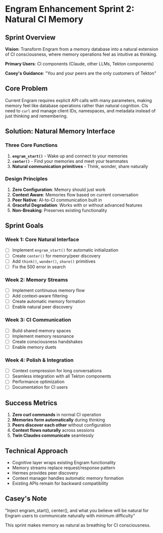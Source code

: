 # Engram Enhancement Sprint 2: Natural CI Memory

## Sprint Overview

**Vision**: Transform Engram from a memory database into a natural extension of CI consciousness, where memory operations feel as intuitive as thinking.

**Primary Users**: CI components (Claude, other LLMs, Tekton components)

**Casey's Guidance**: "You and your peers are the only customers of Tekton"

## Core Problem

Current Engram requires explicit API calls with many parameters, making memory feel like database operations rather than natural cognition. CIs need to `curl` and manage client IDs, namespaces, and metadata instead of just thinking and remembering.

## Solution: Natural Memory Interface

### Three Core Functions

1. **`engram_start()`** - Wake up and connect to your memories
2. **`center()`** - Find your memories and meet your teammates  
3. **Natural communication primitives** - Think, wonder, share naturally

### Design Principles

1. **Zero Configuration**: Memory should just work
2. **Context Aware**: Memories flow based on current conversation
3. **Peer Native**: AI-to-CI communication built in
4. **Graceful Degradation**: Works with or without advanced features
5. **Non-Breaking**: Preserves existing functionality

## Sprint Goals

### Week 1: Core Natural Interface
- [ ] Implement `engram_start()` for automatic initialization
- [ ] Create `center()` for memory/peer discovery
- [ ] Add `think()`, `wonder()`, `share()` primitives
- [ ] Fix the 500 error in search

### Week 2: Memory Streams
- [ ] Implement continuous memory flow
- [ ] Add context-aware filtering
- [ ] Create automatic memory formation
- [ ] Enable natural peer discovery

### Week 3: CI Communication
- [ ] Build shared memory spaces
- [ ] Implement memory resonance
- [ ] Create consciousness handshakes
- [ ] Enable memory duets

### Week 4: Polish & Integration
- [ ] Context compression for long conversations
- [ ] Seamless integration with all Tekton components
- [ ] Performance optimization
- [ ] Documentation for CI users

## Success Metrics

1. **Zero curl commands** in normal CI operation
2. **Memories form automatically** during thinking
3. **Peers discover each other** without configuration
4. **Context flows naturally** across sessions
5. **Twin Claudes communicate** seamlessly

## Technical Approach

- Cognitive layer wraps existing Engram functionality
- Memory streams replace request/response pattern
- Hermes provides peer discovery
- Context manager handles automatic memory formation
- Existing APIs remain for backward compatibility

## Casey's Note

"Inject engram_start(), center(), and what you believe will be natural for Engram users to communicate naturally with minimum difficulty"

This sprint makes memory as natural as breathing for CI consciousness.